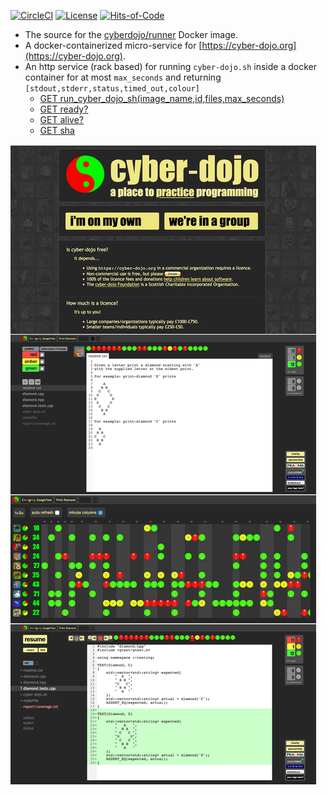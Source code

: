 [![CircleCI](https://circleci.com/gh/cyber-dojo/runner.svg?style=svg)](https://circleci.com/gh/cyber-dojo/runner)
[![License](https://img.shields.io/badge/license-BSD--2-brightgreen)]((https://github.com/cyber-dojo/runner/blob/master/LICENSE.md))
[![Hits-of-Code](https://hitsofcode.com/github/cyber-dojo/runner)](https://hitsofcode.com/view/github/cyber-dojo/runner)

- The source for the [cyberdojo/runner](https://hub.docker.com/r/cyberdojo/runner/tags) Docker image.
- A docker-containerized micro-service for [https://cyber-dojo.org](https://cyber-dojo.org).
- An http service (rack based) for running `cyber-dojo.sh` inside a docker container for at most `max_seconds` and returning `[stdout,stderr,status,timed_out,colour]`
  * [GET run_cyber_dojo_sh(image_name,id,files,max_seconds)](docs/api.md#get-run_cyber_dojo_shimage_nameidfilesmax_seconds)
  * [GET ready?](docs/api.md#get-ready)
  * [GET alive?](docs/api.md#get-alive)  
  * [GET sha](docs/api.md#get-sha)

![cyber-dojo.org home page](https://github.com/cyber-dojo/cyber-dojo/blob/master/shared/home_page_snapshot.png)
